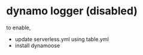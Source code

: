 # dynamo logger (disabled)

to enable,

- update serverless.yml using table.yml
- install dynamoose
